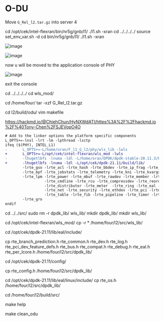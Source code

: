 # O-DU

Move `G_Rel_l2.tar.gz` into server 4

cd /opt/cek/intel-flexran/bin/nr5g/gnb/l1/
./l1.sh -xran
cd ../../../../
source set_env_var.sh -d
cd bin/nr5g/gnb/l1/
./l1.sh -xran

![image](https://github.com/ShubhamKumar89/o-du/assets/97805339/0486c244-2e9e-43a6-a3f4-81d84f515a5f)

![image](https://github.com/ShubhamKumar89/o-du/assets/97805339/635f52d8-439b-4e40-a5cb-faa5c8351f51)

now u will be moved to the application console of PHY

![image](https://github.com/ShubhamKumar89/o-du/assets/97805339/dbd64875-e0f0-403a-8a32-313cf7eabde9)

exit the console 

cd ../../../../
cd wls_mod/

cd /home/four/
tar -xzf G_Rel_l2.tar.gz

cd l2/build/odu/
vim makefile

https://hackmd.io/@ChiehChun/HyNXWdATI/https%3A%2F%2Fhackmd.io%2F%40Tony-Chen%2FSJEVopO4O

```patch
# Add to the linker options the platform specific components
L_OPTS+=-lnsl -lrt -lm -lpthread -lsctp
ifeq ($(PHY), INTEL_L1)
-       L_OPTS+=-L/home/oran/F_l1_G_l2/phy/wls_lib -lwls                         \
+       L_OPTS+=-L/opt/cek/intel-flexran/wls_mod -lwls                           \
-       -lhugetlbfs -lnuma -ldl -L/home/oran/DPDK/dpdk-stable-20.11.3/build/lib/                        \
+       -lhugetlbfs -lnuma -ldl -L/opt/cek/dpdk-21.11/build/lib/                        \
        -lrte_gso -lrte_acl -lrte_hash -lrte_bbdev -lrte_ip_frag -lrte_bitratestats -lrte_ipsec        \
        -lrte_bpf -lrte_jobstats -lrte_telemetry -lrte_kni -lrte_kvargs -lrte_latencystats -lrte_port  \
        -lrte_lpm -lrte_power -lrte_mbuf -lrte_rawdev -lrte_member -lrte_cfgfile -lrte_mempool         \
                  -lrte_cmdline -lrte_rcu -lrte_compressdev -lrte_reorder -lrte_cryptodev -lrte_rib              \
                  -lrte_distributor -lrte_meter  -lrte_ring -lrte_eal -lrte_metrics -lrte_sched -lrte_efd        \
                  -lrte_net -lrte_security -lrte_ethdev -lrte_pci -lrte_stack -lrte_eventdev -lrte_pdump         \
                  -lrte_table -lrte_fib -lrte_pipeline -lrte_timer -lrte_flow_classify -lrte_vhost               \
        -lrte_gro
endif
```

cd ../../src/
sudo rm -r dpdk_lib/ wls_lib/
mkdir dpdk_lib/
mkdir wls_lib/

cd /opt/cek/intel-flexran/wls_mod/
cp -r * /home/four/l2/src/wls_lib/

cd /opt/cek/dpdk-21.11/lib/eal/include/

cp rte_branch_prediction.h rte_common.h rte_dev.h rte_log.h rte_pci_dev_feature_defs.h rte_bus.h rte_compat.h rte_debug.h rte_eal.h rte_per_lcore.h /home/four/l2/src/dpdk_lib/

cd /opt/cek/dpdk-21.11/config/

cp rte_config.h /home/four/l2/src/dpdk_lib/

cd /opt/cek/dpdk-21.11/lib/eal/linux/include/
cp rte_os.h /home/four/l2/src/dpdk_lib/

cd /home/four/l2/build/src/

make help

make clean_odu




